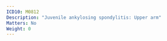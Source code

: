 ```yaml
---
ICD10: M0812
Description: "Juvenile ankylosing spondylitis: Upper arm"
Matters: No
Weight: 0
---
```


